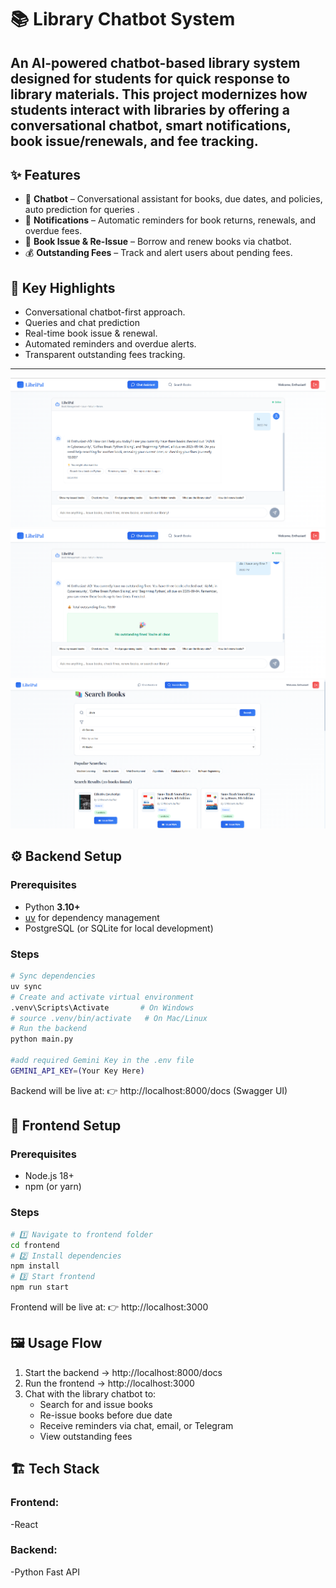 # 📚 Library Chatbot System
An AI-powered **chatbot-based library system** designed for students for quick response to library materials.
This project modernizes how students interact with libraries by offering a conversational chatbot, smart notifications, book issue/renewals, and fee tracking.  
---
## ✨ Features
- 🤖 **Chatbot** – Conversational assistant for books, due dates, and policies, auto prediction for queries .  
- 🔔 **Notifications** – Automatic reminders for book returns, renewals, and overdue fees.  
- 📖 **Book Issue & Re-Issue** – Borrow and renew books via chatbot.  
- 💰 **Outstanding Fees** – Track and alert users about pending fees.  


## 🚀 Key Highlights
- Conversational chatbot-first approach.
- Queries and chat prediction
- Real-time book issue & renewal.
- Automated reminders and overdue alerts.
- Transparent outstanding fees tracking.
---

![hiimg](https://github.com/Nav0711/LibriPal/blob/main/frontend/media/Screenshot%202025-08-20%20205450.png)
![hiimg](https://github.com/Nav0711/LibriPal/blob/main/frontend/media/Screenshot%202025-08-20%20210043.png)
![hiimg](https://github.com/Nav0711/LibriPal/blob/main/frontend/media/image.png)

## ⚙️ Backend Setup
### Prerequisites
- Python **3.10+**  
- [uv](https://github.com/astral-sh/uv) for dependency management  
- PostgreSQL (or SQLite for local development)  
### Steps
```bash
# Sync dependencies
uv sync
# Create and activate virtual environment
.venv\Scripts\Activate       # On Windows
# source .venv/bin/activate   # On Mac/Linux
# Run the backend
python main.py

#add required Gemini Key in the .env file 
GEMINI_API_KEY=(Your Key Here)
```
Backend will be live at:
👉 http://localhost:8000/docs (Swagger UI)
## 🎨 Frontend Setup
### Prerequisites
- Node.js 18+
- npm (or yarn)
### Steps
```bash
# 1️⃣ Navigate to frontend folder
cd frontend
# 2️⃣ Install dependencies
npm install
# 3️⃣ Start frontend
npm run start
```
Frontend will be live at:
👉 http://localhost:3000
## 🖼️ Usage Flow
1. Start the backend → http://localhost:8000/docs
2. Run the frontend → http://localhost:3000
3. Chat with the library chatbot to:
   - Search for and issue books
   - Re-issue books before due date
   - Receive reminders via chat, email, or Telegram
   - View outstanding fees

## 🏗️ Tech Stack
### Frontend:
-React

### Backend:
-Python Fast API


